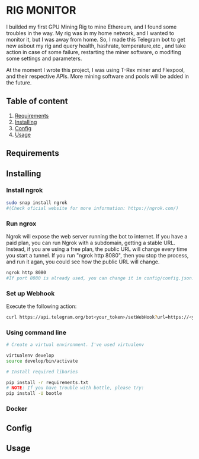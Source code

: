 # RIG MONITOR

I builded my first GPU Mining Rig to mine Ethereum, and I found some troubles in the way. My rig was in my home network, and I wanted to monitor it, but I was away from home. So, I made this Telegram bot to get new asbout my rig and query health, hashrate, temperature,etc , and take action in case of some failure, restarting the miner software, o modifing some settings and parameters.

At the moment I wrote this project, I was using T-Rex miner and Flexpool, and their respective APIs. More mining software and pools will be added in the future.

## Table of content
1. [Requirements](#Requirements)
2. [Installing](#Instaling)
3. [Config](#Config)
4. [Usage](#Usage)

## Requirements

## Installing

### Install ngrok
```bash
sudo snap install ngrok 
#(Check oficial website for more information: https://ngrok.com/)
```

### Run ngrox

Ngrok will expose the web server running the bot to internet. If you have a paid plan, you can run Ngrok with a subdomain, getting a stable URL. Instead, if you are using a free plan, the public URL will change every time you start a tunnel. If you run "ngrok http 8080", then you stop the process, and run it agan, you could see how the public URL will change.
```bash
ngrok http 8080
#If port 8080 is already used, you can change it in config/config.json.
```
### Set up Webhook

Execute the following action:
```bash
curl https://api.telegram.org/bot<your_token>/setWebHook?url=https://<your_ngrok_url.ngrok.io>/
```

### Using command line
```bash
# Create a virtual environment. I've used virtualenv

virtualenv develop
source develop/bin/activate

# Install required libaries

pip install -r requirements.txt
# NOTE: If you have trouble with bottle, please try:
pip install -U bootle

```

###  Docker

## Config

## Usage

